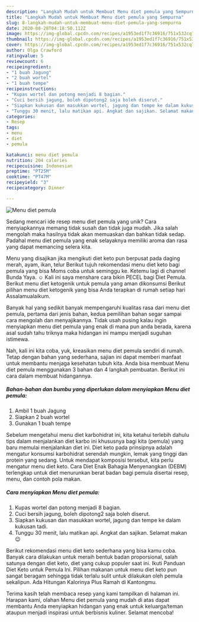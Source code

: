 ```yaml
---
description: "Langkah Mudah untuk Membuat Menu diet pemula yang Sempurna"
title: "Langkah Mudah untuk Membuat Menu diet pemula yang Sempurna"
slug: 8-langkah-mudah-untuk-membuat-menu-diet-pemula-yang-sempurna
date: 2020-08-28T04:18:50.112Z
image: https://img-global.cpcdn.com/recipes/a1953ed1f7c36916/751x532cq70/menu-diet-pemula-foto-resep-utama.jpg
thumbnail: https://img-global.cpcdn.com/recipes/a1953ed1f7c36916/751x532cq70/menu-diet-pemula-foto-resep-utama.jpg
cover: https://img-global.cpcdn.com/recipes/a1953ed1f7c36916/751x532cq70/menu-diet-pemula-foto-resep-utama.jpg
author: Olga Crawford
ratingvalue: 5
reviewcount: 6
recipeingredient:
- "1 buah Jagung"
- "2 buah wortel"
- "1 buah tempe"
recipeinstructions:
- "Kupas wortel dan potong menjadi 8 bagian."
- "Cuci bersih jagung, boleh dipotong2 saja boleh diserut."
- "Siapkan kukusan dan masukkan wortel, jagung dan tempe ke dalam kukusan tadi."
- "Tunggu 30 menit, lalu matikan api. Angkat dan sajikan. Selamat makan 😉"
categories:
- Resep
tags:
- menu
- diet
- pemula

katakunci: menu diet pemula 
nutrition: 204 calories
recipecuisine: Indonesian
preptime: "PT25M"
cooktime: "PT47M"
recipeyield: "3"
recipecategory: Dinner

---
```



![Menu diet pemula](https://img-global.cpcdn.com/recipes/a1953ed1f7c36916/751x532cq70/menu-diet-pemula-foto-resep-utama.jpg)

Sedang mencari ide resep menu diet pemula yang unik? Cara menyiapkannya memang tidak susah dan tidak juga mudah. Jika salah mengolah maka hasilnya tidak akan memuaskan dan bahkan tidak sedap. Padahal menu diet pemula yang enak selayaknya memiliki aroma dan rasa yang dapat memancing selera kita.

Menu yang disajikan jika mengikuti diet keto pun berpusat pada daging merah, ayam, ikan, telur Berikut tujuh rekomendasi menu diet keto bagi pemula yang bisa Moms coba untuk seminggu ke. Ketemu lagi di channel Bunda Yaya. ☺ Kali ini saya menshare cara bikin PECEL bagi Diet Pemula. Berikut menu diet ketogenik untuk pemula yang aman dikonsumsi Berikut pilihan menu diet ketogenik yang bisa Anda terapkan di rumah setiap hari Assalamualaikum.

Banyak hal yang sedikit banyak mempengaruhi kualitas rasa dari menu diet pemula, pertama dari jenis bahan, kedua pemilihan bahan segar sampai cara mengolah dan menyajikannya. Tidak usah pusing kalau ingin menyiapkan menu diet pemula yang enak di mana pun anda berada, karena asal sudah tahu triknya maka hidangan ini mampu menjadi suguhan istimewa.


Nah, kali ini kita coba, yuk, kreasikan menu diet pemula sendiri di rumah. Tetap dengan bahan yang sederhana, sajian ini dapat memberi manfaat untuk membantu menjaga kesehatan tubuh kita. Anda bisa membuat Menu diet pemula menggunakan 3 bahan dan 4 langkah pembuatan. Berikut ini cara dalam membuat hidangannya.

<!--inarticleads1-->

##### Bahan-bahan dan bumbu yang diperlukan dalam menyiapkan Menu diet pemula:

1. Ambil 1 buah Jagung
1. Siapkan 2 buah wortel
1. Gunakan 1 buah tempe


Sebelum mengetahui menu diet karbohidrat ini, kita ketahui terlebih dahulu tips dalam menjalankan diet karbo ini khususnya bagi kita (pemula) yang baru memulai menjalankan diet ini. Diet keto pada prinsipnya adalah mengatur konsumsi karbohidrat serendah mungkin, lemak yang tinggi dan protein yang sedang. Untuk mendapat komposisi tersebut, kita perlu mengatur menu diet keto. Cara Diet Enak Bahagia Menyenangkan (DEBM) terlengkap untuk diet menurunkan berat badan bagi pemula disertai resep, menu, dan contoh pola makan. 

<!--inarticleads2-->

##### Cara menyiapkan Menu diet pemula:

1. Kupas wortel dan potong menjadi 8 bagian.
1. Cuci bersih jagung, boleh dipotong2 saja boleh diserut.
1. Siapkan kukusan dan masukkan wortel, jagung dan tempe ke dalam kukusan tadi.
1. Tunggu 30 menit, lalu matikan api. Angkat dan sajikan. Selamat makan 😉


Berikut rekomendasi menu diet keto sederhana yang bisa kamu coba. Banyak cara dilakukan untuk meraih bentuk badan proporsional, salah satunya dengan diet keto, diet yang cukup populer saat ini. Ikuti Panduan Diet Keto untuk Pemula Ini. Pilihan makanan untuk menu diet keto pun sangat beragam sehingga tidak terlalu sulit untuk dilakukan oleh pemula sekalipun. Ada Hitungan Kalorinya Plus Ramah di Kantongmu. 

Terima kasih telah membaca resep yang kami tampilkan di halaman ini. Harapan kami, olahan Menu diet pemula yang mudah di atas dapat membantu Anda menyiapkan hidangan yang enak untuk keluarga/teman ataupun menjadi inspirasi untuk berbisnis kuliner. Selamat mencoba!
